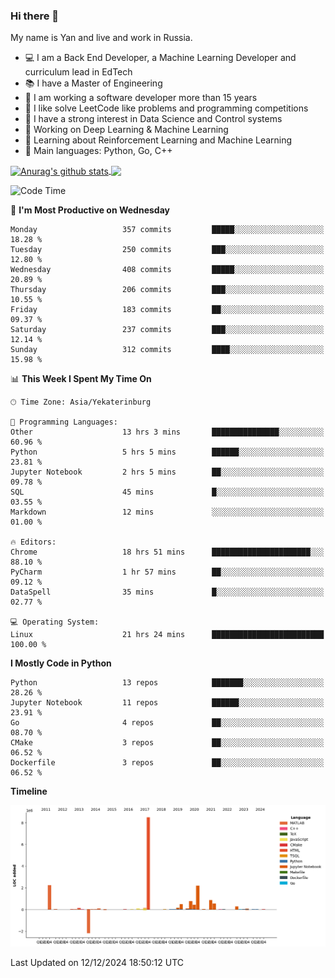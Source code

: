 ### Hi there 👋

My name is Yan and live and work in Russia.

- 💻 I am a Back End Developer, a Machine Learning Developer and curriculum lead in EdTech
- 📚 I have a Master of Engineering
- 🤔 I am working a software developer more than 15 years
- 🌱 I like solve LeetCode like problems and programming competitions
- 📝 I have a strong interest in Data Science and Control systems
- 🔭 Working on Deep Learning & Machine Learning
- 🌱 Learning about Reinforcement Learning and Machine Learning
- 🌟 Main languages: Python, Go, C++

<!--


**yanchick/yanchick** is a ✨ _special_ ✨ repository because its `README.md` (this file) appears on your GitHub profile.

Here are some ideas to get you started:

- I am a self taught Full Stack Developer and a Machine Learning Developer
- 🌱 I’m currently learning ...
- 👯 I’m looking to collaborate on ...
- 🤔 I’m looking for help with ...
- 💬 Ask me about ...
- 📫 How to reach me: ...
- 😄 Pronouns: ...
- ⚡ Fun fact: ...

-->


<a href="https://github.com/anuraghazra/github-readme-stats">
    <img align="center" src="https://github-readme-stats.vercel.app/api?username=yanchick&count_private=true" alt="Anurag's github stats" />
</a>
<a href="https://github.com/anuraghazra/github-readme-stats">
    <img align="center" src="https://github-readme-stats.vercel.app/api/top-langs/?username=yanchick&hide=javascript,html,CSS" />
</a>

<!--START_SECTION:waka-->
![Code Time](http://img.shields.io/badge/Code%20Time-2%2C683%20hrs%2019%20mins-blue)

📅 **I'm Most Productive on Wednesday** 

```text
Monday                   357 commits         █████░░░░░░░░░░░░░░░░░░░░   18.28 % 
Tuesday                  250 commits         ███░░░░░░░░░░░░░░░░░░░░░░   12.80 % 
Wednesday                408 commits         █████░░░░░░░░░░░░░░░░░░░░   20.89 % 
Thursday                 206 commits         ███░░░░░░░░░░░░░░░░░░░░░░   10.55 % 
Friday                   183 commits         ██░░░░░░░░░░░░░░░░░░░░░░░   09.37 % 
Saturday                 237 commits         ███░░░░░░░░░░░░░░░░░░░░░░   12.14 % 
Sunday                   312 commits         ████░░░░░░░░░░░░░░░░░░░░░   15.98 % 
```


📊 **This Week I Spent My Time On** 

```text
🕑︎ Time Zone: Asia/Yekaterinburg

💬 Programming Languages: 
Other                    13 hrs 3 mins       ███████████████░░░░░░░░░░   60.96 % 
Python                   5 hrs 5 mins        ██████░░░░░░░░░░░░░░░░░░░   23.81 % 
Jupyter Notebook         2 hrs 5 mins        ██░░░░░░░░░░░░░░░░░░░░░░░   09.78 % 
SQL                      45 mins             █░░░░░░░░░░░░░░░░░░░░░░░░   03.55 % 
Markdown                 12 mins             ░░░░░░░░░░░░░░░░░░░░░░░░░   01.00 % 

🔥 Editors: 
Chrome                   18 hrs 51 mins      ██████████████████████░░░   88.10 % 
PyCharm                  1 hr 57 mins        ██░░░░░░░░░░░░░░░░░░░░░░░   09.12 % 
DataSpell                35 mins             █░░░░░░░░░░░░░░░░░░░░░░░░   02.77 % 

💻 Operating System: 
Linux                    21 hrs 24 mins      █████████████████████████   100.00 % 
```

**I Mostly Code in Python** 

```text
Python                   13 repos            ███████░░░░░░░░░░░░░░░░░░   28.26 % 
Jupyter Notebook         11 repos            ██████░░░░░░░░░░░░░░░░░░░   23.91 % 
Go                       4 repos             ██░░░░░░░░░░░░░░░░░░░░░░░   08.70 % 
CMake                    3 repos             ██░░░░░░░░░░░░░░░░░░░░░░░   06.52 % 
Dockerfile               3 repos             ██░░░░░░░░░░░░░░░░░░░░░░░   06.52 % 
```



**Timeline**

![Lines of Code chart](https://raw.githubusercontent.com/yanchick/yanchick/main/assets/bar_graph.png)


 Last Updated on 12/12/2024 18:50:12 UTC
<!--END_SECTION:waka-->


